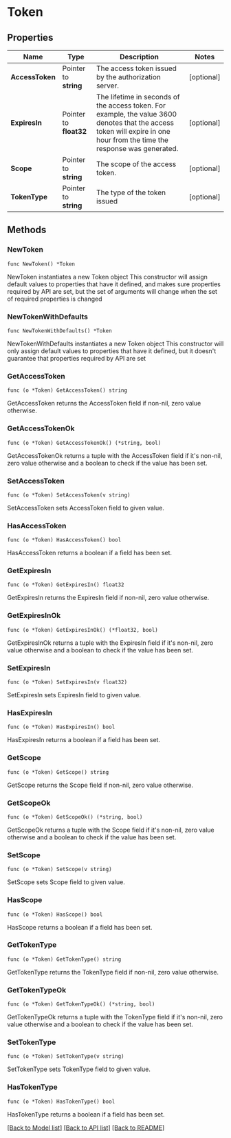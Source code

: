 # Token

## Properties

Name | Type | Description | Notes
------------ | ------------- | ------------- | -------------
**AccessToken** | Pointer to **string** | The access token issued by the authorization server. | [optional] 
**ExpiresIn** | Pointer to **float32** | The lifetime in seconds of the access token. For example, the value 3600 denotes that the access token will expire in one hour from the time the response was generated.  | [optional] 
**Scope** | Pointer to **string** | The scope of the access token. | [optional] 
**TokenType** | Pointer to **string** | The type of the token issued | [optional] 

## Methods

### NewToken

`func NewToken() *Token`

NewToken instantiates a new Token object
This constructor will assign default values to properties that have it defined,
and makes sure properties required by API are set, but the set of arguments
will change when the set of required properties is changed

### NewTokenWithDefaults

`func NewTokenWithDefaults() *Token`

NewTokenWithDefaults instantiates a new Token object
This constructor will only assign default values to properties that have it defined,
but it doesn't guarantee that properties required by API are set

### GetAccessToken

`func (o *Token) GetAccessToken() string`

GetAccessToken returns the AccessToken field if non-nil, zero value otherwise.

### GetAccessTokenOk

`func (o *Token) GetAccessTokenOk() (*string, bool)`

GetAccessTokenOk returns a tuple with the AccessToken field if it's non-nil, zero value otherwise
and a boolean to check if the value has been set.

### SetAccessToken

`func (o *Token) SetAccessToken(v string)`

SetAccessToken sets AccessToken field to given value.

### HasAccessToken

`func (o *Token) HasAccessToken() bool`

HasAccessToken returns a boolean if a field has been set.

### GetExpiresIn

`func (o *Token) GetExpiresIn() float32`

GetExpiresIn returns the ExpiresIn field if non-nil, zero value otherwise.

### GetExpiresInOk

`func (o *Token) GetExpiresInOk() (*float32, bool)`

GetExpiresInOk returns a tuple with the ExpiresIn field if it's non-nil, zero value otherwise
and a boolean to check if the value has been set.

### SetExpiresIn

`func (o *Token) SetExpiresIn(v float32)`

SetExpiresIn sets ExpiresIn field to given value.

### HasExpiresIn

`func (o *Token) HasExpiresIn() bool`

HasExpiresIn returns a boolean if a field has been set.

### GetScope

`func (o *Token) GetScope() string`

GetScope returns the Scope field if non-nil, zero value otherwise.

### GetScopeOk

`func (o *Token) GetScopeOk() (*string, bool)`

GetScopeOk returns a tuple with the Scope field if it's non-nil, zero value otherwise
and a boolean to check if the value has been set.

### SetScope

`func (o *Token) SetScope(v string)`

SetScope sets Scope field to given value.

### HasScope

`func (o *Token) HasScope() bool`

HasScope returns a boolean if a field has been set.

### GetTokenType

`func (o *Token) GetTokenType() string`

GetTokenType returns the TokenType field if non-nil, zero value otherwise.

### GetTokenTypeOk

`func (o *Token) GetTokenTypeOk() (*string, bool)`

GetTokenTypeOk returns a tuple with the TokenType field if it's non-nil, zero value otherwise
and a boolean to check if the value has been set.

### SetTokenType

`func (o *Token) SetTokenType(v string)`

SetTokenType sets TokenType field to given value.

### HasTokenType

`func (o *Token) HasTokenType() bool`

HasTokenType returns a boolean if a field has been set.


[[Back to Model list]](../README.md#documentation-for-models) [[Back to API list]](../README.md#documentation-for-api-endpoints) [[Back to README]](../README.md)


